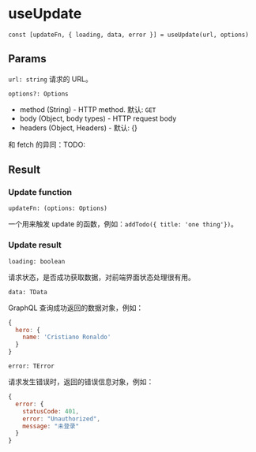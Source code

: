 # useUpdate

`const [updateFn, { loading, data, error }] = useUpdate(url, options)`

## Params

`url: string` 请求的 URL。

`options?: Options`

* method \(String\) - HTTP method. 默认: `GET`
* body \(Object, body types\) - HTTP request body
* headers \(Object, Headers\) - 默认: {}

和 fetch 的异同：TODO:

## Result

### Update function

`updateFn: (options: Options)`

一个用来触发 update 的函数，例如：`addTodo({ title: 'one thing'})`。

### Update result

`loading: boolean`

请求状态，是否成功获取数据，对前端界面状态处理很有用。

`data: TData`

GraphQL 查询成功返回的数据对象，例如：

```javascript
{
  hero: {
    name: 'Cristiano Ronaldo'
  }
}
```

`error: TError`

请求发生错误时，返回的错误信息对象，例如：

```javascript
{
  error: {
    statusCode: 401,
    error: "Unauthorized",
    message: "未登录"
  }
}
```

